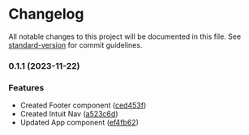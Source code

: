 # Changelog

All notable changes to this project will be documented in this file. See [standard-version](https://github.com/conventional-changelog/standard-version) for commit guidelines.

### 0.1.1 (2023-11-22)


### Features

* Created Footer component ([ced453f](https://github.com/matthew9510/craft-front-end/commit/ced453fd634be287841c6ff76f2240f2a3ee94be))
* Created Intuit Nav ([a523c6d](https://github.com/matthew9510/craft-front-end/commit/a523c6d6043fee98d5616115bd11b250f4b6cb0d))
* Updated App component ([ef4fb62](https://github.com/matthew9510/craft-front-end/commit/ef4fb62695cab1839697ca507a1903b28adcb22c))
